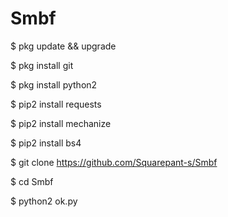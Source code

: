 # Smbf

 $ pkg update && upgrade

 $ pkg install git

 $ pkg install python2

 $ pip2 install requests

 $ pip2 install mechanize

 $ pip2 install bs4

 $ git clone https://github.com/Squarepant-s/Smbf

 $ cd Smbf

 $ python2 ok.py
